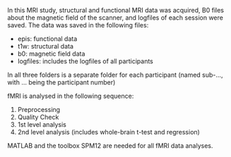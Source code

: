 In this MRI study, structural and functional MRI data was acquired, B0 files about the magnetic field of the scanner, and logfiles of each session were saved. The data was saved in the following files:
- epis: functional data
- t1w: structural data
- b0: magnetic field data
- logfiles: includes the logfiles of all participants

In all three folders is a separate folder for each participant (named sub-..., with ... being the participant number)


fMRI is analysed in the following sequence:
1. Preprocessing
2. Quality Check
3. 1st level analysis
4. 2nd level analysis (includes whole-brain t-test and regression)


MATLAB and the toolbox SPM12 are needed for all fMRI data analyses.
